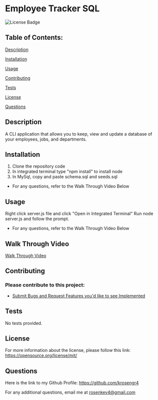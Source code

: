 # Employee Tracker SQL 
 
![License Badge](https://img.shields.io/badge/License-MIT-blue.svg)

## Table of Contents: 
[Description](#description) 

[Installation](#installation) 

[Usage](#usage) 

[Contributing](#contributing) 

[Tests](#tests) 

[License](#license) 

[Questions](#questions) 


## Description
A CLI application that allows you to keep, view and update a database of your employees, jobs, and departments.

## Installation
1) Clone the repository code
2) In integrated terminal type "npm install" to install node
3) In MySql, copy and paste schema.sql and seeds.sql
- For any questions, refer to the Walk Through Video Below


## Usage
Right click server.js file and click "Open in Integrated Terminal"
Run node server.js and follow the prompt.
- For any questions, refer to the Walk Through Video Below

## Walk Through Video
[Walk Through Video](https://drive.google.com/file/d/1IblZwMnqGSa2f73Vezum2jpeIfJTrHSA/view)

## Contributing

### Please contribute to this project:
- [Submit Bugs and Request Features you'd like to see Implemented](https://github.com/krosengr4/EmployeeTracker-SQL/issues)

## Tests
No tests provided.

## License
For more information about the license, please follow this link: https://opensource.org/license/mit/

## Questions
Here is the link to my Github Profile: https://github.com/krosengr4 

For any additional questions, email me at rosenkev4@gmail.com
